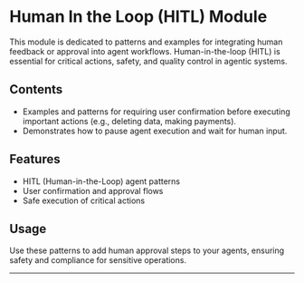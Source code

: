 # Human In the Loop (HITL) Module

This module is dedicated to patterns and examples for integrating human feedback or approval into agent workflows. Human-in-the-loop (HITL) is essential for critical actions, safety, and quality control in agentic systems.

## Contents

- Examples and patterns for requiring user confirmation before executing important actions (e.g., deleting data, making payments).
- Demonstrates how to pause agent execution and wait for human input.

## Features

- HITL (Human-in-the-Loop) agent patterns
- User confirmation and approval flows
- Safe execution of critical actions

## Usage

Use these patterns to add human approval steps to your agents, ensuring safety and compliance for sensitive operations.

---
